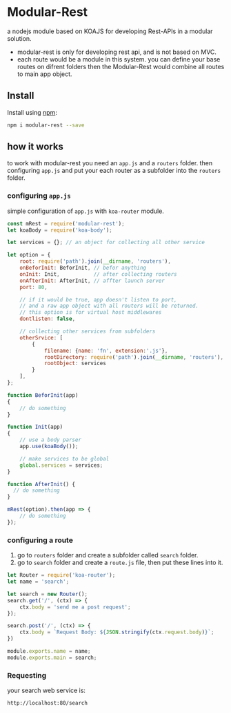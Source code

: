 # Modular-Rest
a nodejs module based on KOAJS for developing Rest-APIs in a modular solution. 
- modular-rest is only for developing rest api, and is not based on MVC.
- each route would be a module in this system. you can define your base routes on difrent folders then the Modular-Rest would combine all routes to main app object.

## Install 

Install using [npm](https://www.npmjs.com/package/modular-rest):

```sh
npm i modular-rest --save
```

## how it works

to work with modular-rest you need an `app.js` and a `routers` folder. then configuring `app.js` and put your each router as a subfolder into the `routers` folder.


### configuring `app.js`
simple configuration of `app.js` with `koa-router` module.

```js
const mRest = require('modular-rest');
let koaBody = require('koa-body');

let services = {}; // an object for collecting all other service

let option = {
    root: require('path').join(__dirname, 'routers'),
    onBeforInit: BeforInit, // befor anything
    onInit: Init,           // after collecting routers
    onAfterInit: AfterInit, // affter launch server
    port: 80,

    // if it would be true, app doesn't listen to port,
    // and a raw app object with all routers will be returned.
    // this option is for virtual host middlewares
    dontlisten: false,

    // collecting other services from subfolders
    otherSrvice: [
        {
            filename: {name: 'fn', extension:'.js'},
            rootDirectory: require('path').join(__dirname, 'routers'),
            rootObject: services
        }
    ],
};

function BeforInit(app)
{
    // do something
}

function Init(app)
{   
    // use a body parser
    app.use(koaBody());

    // make services to be global
    global.services = services;
}

function AfterInit() {
  // do something
}

mRest(option).then(app => {
    // do something
});
```

### configuring a route
1. go to `routers` folder and create a subfolder called `search` folder. 
2. go to `search` folder and create a `route.js` file, then put these lines into it.

```js
let Router = require('koa-router');
let name = 'search';

let search = new Router();
search.get('/', (ctx) => {
    ctx.body = 'send me a post request';
});

search.post('/', (ctx) => {
    ctx.body = `Request Body: ${JSON.stringify(ctx.request.body)}`;
})

module.exports.name = name;
module.exports.main = search;
```

### Requesting
your search web service is:
```
http://localhost:80/search
```